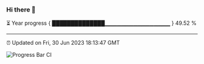 ### Hi there 👋

⏳ Year progress { ██████████████▁▁▁▁▁▁▁▁▁▁▁▁▁▁▁▁ } 49.52 %

---

⏰ Updated on Fri, 30 Jun 2023 18:13:47 GMT

![Progress Bar CI](https://github.com/liununu/liununu/workflows/Progress%20Bar%20CI/badge.svg)
